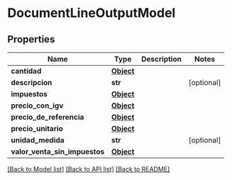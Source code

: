# DocumentLineOutputModel

## Properties
Name | Type | Description | Notes
------------ | ------------- | ------------- | -------------
**cantidad** | [**Object**](Object.md) |  | 
**descripcion** | **str** |  | [optional] 
**impuestos** | [**Object**](Object.md) |  | 
**precio_con_igv** | [**Object**](Object.md) |  | 
**precio_de_referencia** | [**Object**](Object.md) |  | 
**precio_unitario** | [**Object**](Object.md) |  | 
**unidad_medida** | **str** |  | [optional] 
**valor_venta_sin_impuestos** | [**Object**](Object.md) |  | 

[[Back to Model list]](../README.md#documentation-for-models) [[Back to API list]](../README.md#documentation-for-api-endpoints) [[Back to README]](../README.md)

